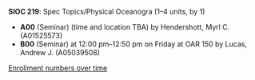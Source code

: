 **SIOC 219**: Spec Topics/Physical Oceanogra (1–4 units, by 1)

- **A00** (Seminar) (time and location TBA) by Hendershott, Myrl C. (A01525573)
- **B00** (Seminar) at 12:00 pm–12:50 pm on Friday at OAR 150 by Lucas, Andrew J. (A05039508)

[Enrollment numbers over time](./SIOC219.tsv)
